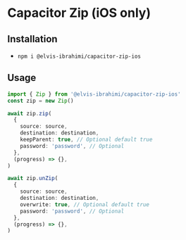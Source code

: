 # Capacitor Zip (iOS only)

## Installation

- `npm i @elvis-ibrahimi/capacitor-zip-ios`

## Usage

```ts
import { Zip } from '@elvis-ibrahimi/capacitor-zip-ios'
const zip = new Zip()

await zip.zip(
  {
    source: source,
    destination: destination,
    keepParent: true, // Optional default true
    password: 'password', // Optional
  },
  (progress) => {},
)

await zip.unZip(
  {
    source: source,
    destination: destination,
    overwrite: true, // Optional default true
    password: 'password', // Optional
  },
  (progress) => {},
)
```
